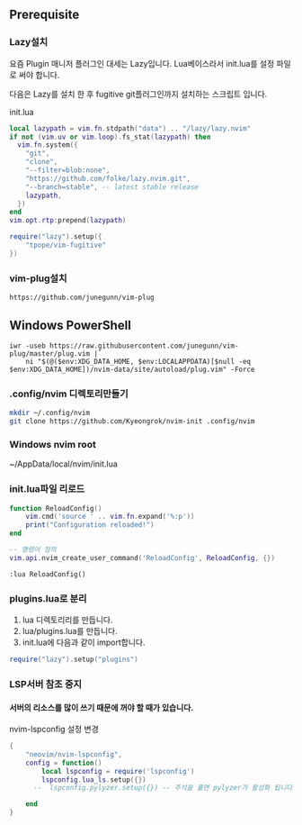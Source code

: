 

## Prerequisite


### Lazy설치

요즘 Plugin 매니저 플러그인 대세는 Lazy입니다. Lua베이스라서 init.lua를 설정 파일로 써야 합니다.

다음은 Lazy를 설치 한 후 fugitive git플러그인까지 설치하는 스크립트 입니다.

init.lua

```lua
local lazypath = vim.fn.stdpath("data") .. "/lazy/lazy.nvim"
if not (vim.uv or vim.loop).fs_stat(lazypath) then
  vim.fn.system({
    "git",
    "clone",
    "--filter=blob:none",
    "https://github.com/folke/lazy.nvim.git",
    "--branch=stable", -- latest stable release
    lazypath,
  })
end
vim.opt.rtp:prepend(lazypath)

require("lazy").setup({
    "tpope/vim-fugitive"
})

```



### vim-plug설치

```
https://github.com/junegunn/vim-plug
```

## Windows PowerShell
```
iwr -useb https://raw.githubusercontent.com/junegunn/vim-plug/master/plug.vim |`
    ni "$(@($env:XDG_DATA_HOME, $env:LOCALAPPDATA)[$null -eq $env:XDG_DATA_HOME])/nvim-data/site/autoload/plug.vim" -Force

```


### .config/nvim 디렉토리만들기

```bash
mkdir ~/.config/nvim
git clone https://github.com/Kyeongrok/nvim-init .config/nvim
```

### Windows nvim root

~/AppData/local/nvim/init.lua



### init.lua파일 리로드

```lua
function ReloadConfig()
    vim.cmd('source ' .. vim.fn.expand('%:p'))
    print("Configuration reloaded!")
end

-- 명령어 정의
vim.api.nvim_create_user_command('ReloadConfig', ReloadConfig, {})

```

```
:lua ReloadConfig()
```


### plugins.lua로 분리

1. lua 디렉토리리를 만듭니다.
2. lua/plugins.lua를 만듭니다.
3. init.lua에 다음과 같이 import합니다.

```lua
require("lazy").setup("plugins")

```


### LSP서버 참조 중지

#### 서버의 리소스를 많이 쓰기 때문에 꺼야 할 때가 있습니다.

nvim-lspconfig 설정 변경

```lua
{
    "neovim/nvim-lspconfig",
    config = function()
        local lspconfig = require('lspconfig')
        lspconfig.lua_ls.setup({})
      --  lspconfig.pylyzer.setup({}) -- 주석을 풀면 pylyzer가 활성화 됩니다.

    end
}
```

